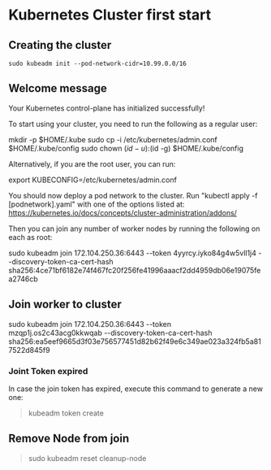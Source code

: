# Kubernetes Cluster first start

## Creating the cluster

```language
sudo kubeadm init --pod-network-cidr=10.99.0.0/16
```


## Welcome message

Your Kubernetes control-plane has initialized successfully!

To start using your cluster, you need to run the following as a regular user:

  mkdir -p $HOME/.kube
  sudo cp -i /etc/kubernetes/admin.conf $HOME/.kube/config
  sudo chown $(id -u):$(id -g) $HOME/.kube/config

Alternatively, if you are the root user, you can run:

  export KUBECONFIG=/etc/kubernetes/admin.conf

You should now deploy a pod network to the cluster.
Run "kubectl apply -f [podnetwork].yaml" with one of the options listed at:
  https://kubernetes.io/docs/concepts/cluster-administration/addons/

Then you can join any number of worker nodes by running the following on each as root:

sudo kubeadm join 172.104.250.36:6443 --token 4yyrcy.iyko84g4w5vll1j4 --discovery-token-ca-cert-hash sha256:4ce71bf6182e74f467fc20f256fe41996aaacf2dd4959db06e19075fea2746cb


## Join worker to cluster

sudo kubeadm join 172.104.250.36:6443 --token mzqp1j.os2c43acg0kkwqab --discovery-token-ca-cert-hash sha256:ea5eef9665d3f03e756577451d82b62f49e6c349ae023a324fb5a817522d845f9

### Joint Token expired

In case the join token has expired, execute this command to generate a new one:

> kubeadm token create


## Remove Node from join

> sudo kubeadm reset cleanup-node